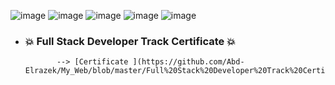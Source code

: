   ![image](https://github.com/Abd-Elrazek/My_Web/blob/master/WireFrame/Home.png)
  ![image](https://github.com/Abd-Elrazek/My_Web/blob/master/WireFrame/skills.png)
  ![image](https://github.com/Abd-Elrazek/My_Web/blob/master/WireFrame/services.png)
  ![image](https://github.com/Abd-Elrazek/My_Web/blob/master/WireFrame/contact%20me.png)
  ![image](https://github.com/Abd-Elrazek/My_Web/blob/master/WireFrame/About%20me.png)
- ### :boom: Full Stack Developer Track Certificate :boom:
             --> [Certificate ](https://github.com/Abd-Elrazek/My_Web/blob/master/Full%20Stack%20Developer%20Track%20Certificate%20.pdf)


